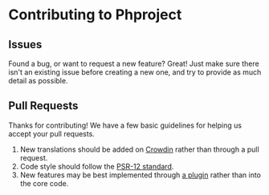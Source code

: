 # Contributing to Phproject

## Issues

Found a bug, or want to request a new feature? Great! Just make sure there isn't an existing issue before creating a new one, and try to provide as much detail as possible.

## Pull Requests

Thanks for contributing! We have a few basic guidelines for helping us accept your pull requests.

1. New translations should be added on [Crowdin](https://crowdin.com/project/phproject) rather than through a pull request.
2. Code style should follow the [PSR-12 standard](https://www.php-fig.org/psr/psr-12/).
3. New features may be best implemented through [a plugin](https://www.phproject.org/plugins.html) rather than into the core code.
